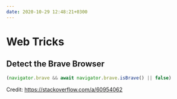 ```yaml
---
date: 2020-10-29 12:48:21+0300
---
```


# Web Tricks

## Detect the Brave Browser

```js
(navigator.brave && await navigator.brave.isBrave() || false)
```

Credit: <https://stackoverflow.com/a/60954062>